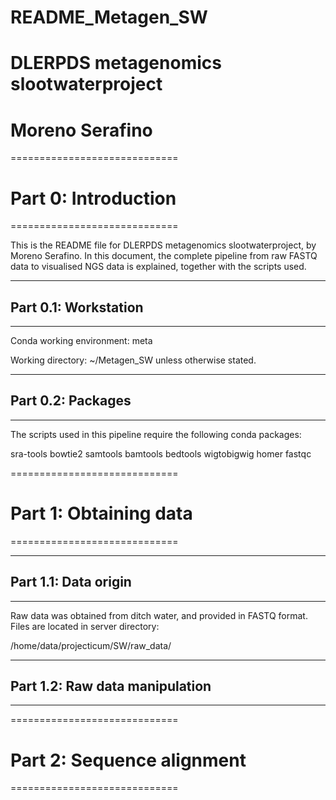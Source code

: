 # README_Metagen_SW

# DLERPDS metagenomics slootwaterproject
# Moreno Serafino


=============================
#   Part 0: Introduction
=============================

This is the README file for DLERPDS metagenomics slootwaterproject, by Moreno Serafino. In this document, the complete pipeline from raw FASTQ data to visualised NGS data is explained, together with the scripts used.


-----------------------------
##  Part 0.1: Workstation
-----------------------------

Conda working environment:
meta

Working directory:
~/Metagen_SW unless otherwise stated.


-----------------------------
##  Part 0.2: Packages
-----------------------------

The scripts used in this pipeline require the following conda packages:

  sra-tools
  bowtie2
  samtools
  bamtools
  bedtools
  wigtobigwig
  homer
  fastqc


=============================
#   Part 1: Obtaining data
=============================

-----------------------------
##  Part 1.1: Data origin
-----------------------------

Raw data was obtained from ditch water, and provided in FASTQ format. Files are located in server directory:

/home/data/projecticum/SW/raw_data/


-----------------------------
##  Part 1.2: Raw data manipulation
-----------------------------




=============================
#   Part 2: Sequence alignment
=============================


